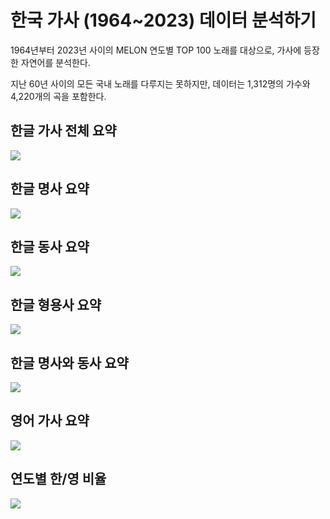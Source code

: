# 한국 가사 (1964~2023) 데이터 분석하기

1964년부터 2023년 사이의 MELON 연도별 TOP 100 노래를 대상으로, 가사에 등장한 자연어를 분석한다.

지난 60년 사이의 모든 국내 노래를 다루지는 못하지만, 데이터는 1,312명의 가수와 4,220개의 곡을 포함한다.

## 한글 가사 전체 요약

![](./docs/word_cloud_kr_all.png)

## 한글 명사 요약

![](./docs/word_cloud_kr_noun.png)

## 한글 동사 요약

![](./docs/word_cloud_kr_verb.png)

## 한글 형용사 요약

![](./docs/word_cloud_kr_adj.png)

## 한글 명사와 동사 요약

![](./docs/word_cloud_kr_noun+verb.png)

## 영어 가사 요약

![](./docs/word_cloud_en.png)

## 연도별 한/영 비율

![](./docs/ratio.png)